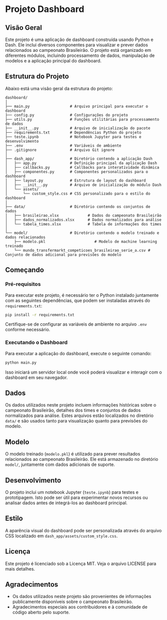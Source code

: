 
# Projeto Dashboard

## Visão Geral
Este projeto é uma aplicação de dashboard construída usando Python e Dash. Ele inclui diversos componentes para visualizar e prever dados relacionados ao campeonato Brasileirão. O projeto está organizado em diferentes módulos, incluindo processamento de dados, manipulação de modelos e a aplicação principal do dashboard.

## Estrutura do Projeto
Abaixo está uma visão geral da estrutura do projeto:

```
dashboard/
│
├── main.py                  # Arquivo principal para executar o dashboard
├── config.py                # Configurações do projeto
├── utils.py                 # Funções utilitárias para processamento de dados
├── __init__.py              # Arquivo de inicialização do pacote
├── requirements.txt         # Dependências Python do projeto
├── teste.ipynb              # Notebook Jupyter para testes e desenvolvimento
├── .env                     # Variáveis de ambiente
├── .gitignore               # Arquivo Git ignore
│
├── dash_app/                # Diretório contendo a aplicação Dash
│   ├── app.py               # Definição principal da aplicação Dash
│   ├── callbacks.py         # Callbacks para interatividade dinâmica
│   ├── componentes.py       # Componentes personalizados para o dashboard
│   ├── layout.py            # Estrutura de layout do dashboard
│   ├── __init__.py          # Arquivo de inicialização do módulo Dash
│   └── assets/
│       └── custom_style.css # CSS personalizado para o estilo do dashboard
│
├── data/                    # Diretório contendo os conjuntos de dados
│   ├── brasileirao.xlsx             # Dados do campeonato Brasileirão
│   ├── dados_normalizados.xlsx      # Dados normalizados para análise
│   └── tabela_times.xlsx            # Tabela de informações dos times
│
└── model/                   # Diretório contendo o modelo treinado e dados relacionados
    ├── modelo.pkl                      # Modelo de machine learning treinado
    └── mundo_transfermarkt_competicoes_brasileirao_serie_a.csv # Conjunto de dados adicional para previsões do modelo
```

## Começando

### Pré-requisitos
Para executar este projeto, é necessário ter o Python instalado juntamente com as seguintes dependências, que podem ser instaladas através do `requirements.txt`:

```sh
pip install -r requirements.txt
```

Certifique-se de configurar as variáveis de ambiente no arquivo `.env` conforme necessário.

### Executando o Dashboard
Para executar a aplicação do dashboard, execute o seguinte comando:

```sh
python main.py
```

Isso iniciará um servidor local onde você poderá visualizar e interagir com o dashboard em seu navegador.

## Dados
Os dados utilizados neste projeto incluem informações históricas sobre o campeonato Brasileirão, detalhes dos times e conjuntos de dados normalizados para análise. Estes arquivos estão localizados no diretório `data/` e são usados tanto para visualização quanto para previsões do modelo.

## Modelo
O modelo treinado (`modelo.pkl`) é utilizado para prever resultados relacionados ao campeonato Brasileirão. Ele está armazenado no diretório `model/`, juntamente com dados adicionais de suporte.

## Desenvolvimento
O projeto inclui um notebook Jupyter (`teste.ipynb`) para testes e prototipagem. Isto pode ser útil para experimentar novos recursos ou analisar dados antes de integrá-los ao dashboard principal.

## Estilo
A aparência visual do dashboard pode ser personalizada através do arquivo CSS localizado em `dash_app/assets/custom_style.css`.

## Licença
Este projeto é licenciado sob a Licença MIT. Veja o arquivo LICENSE para mais detalhes.

## Agradecimentos
- Os dados utilizados neste projeto são provenientes de informações publicamente disponíveis sobre o campeonato Brasileirão.
- Agradecimentos especiais aos contribuidores e à comunidade de código aberto pelo suporte.

